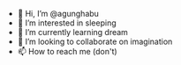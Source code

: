 - 👋 Hi, I’m @agunghabu
- 👀 I’m interested in sleeping
- 🌱 I’m currently learning dream
- 💞️ I’m looking to collaborate on imagination
- 📫 How to reach me (don't)

<!---
agunghabu/agunghabu is a ✨ special ✨ repository because its `README.md` (this file) appears on your GitHub profile.
You can click the Preview link to take a look at your changes.
--->
